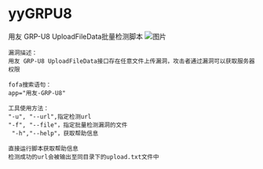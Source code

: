 # yyGRPU8
用友 GRP-U8 UploadFileData批量检测脚本
![图片](https://github.com/user-attachments/assets/feae2cd5-82d8-492c-971a-c668e4c39603)


```shell
漏洞描述：
用友 GRP-U8 UploadFileData接口存在任意文件上传漏洞，攻击者通过漏洞可以获取服务器权限

fofa搜索语句：
app="用友-GRP-U8"

工具使用方法：
"-u", "--url",指定检测url
"-f", "--file"，指定批量检测漏洞的文件
 "-h","--help"，获取帮助信息

直接运行脚本获取帮助信息
检测成功的url会被输出至同目录下的upload.txt文件中
```

